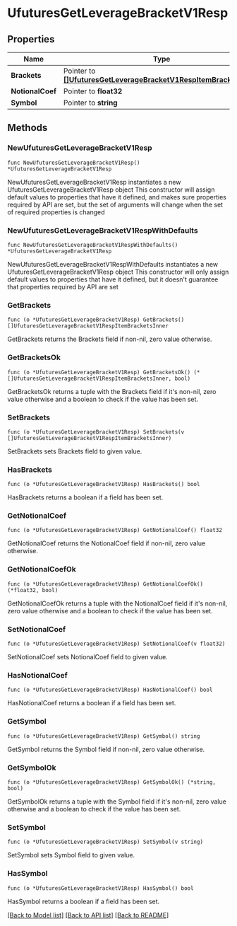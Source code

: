 # UfuturesGetLeverageBracketV1Resp

## Properties

Name | Type | Description | Notes
------------ | ------------- | ------------- | -------------
**Brackets** | Pointer to [**[]UfuturesGetLeverageBracketV1RespItemBracketsInner**](UfuturesGetLeverageBracketV1RespItemBracketsInner.md) |  | [optional] 
**NotionalCoef** | Pointer to **float32** |  | [optional] 
**Symbol** | Pointer to **string** |  | [optional] 

## Methods

### NewUfuturesGetLeverageBracketV1Resp

`func NewUfuturesGetLeverageBracketV1Resp() *UfuturesGetLeverageBracketV1Resp`

NewUfuturesGetLeverageBracketV1Resp instantiates a new UfuturesGetLeverageBracketV1Resp object
This constructor will assign default values to properties that have it defined,
and makes sure properties required by API are set, but the set of arguments
will change when the set of required properties is changed

### NewUfuturesGetLeverageBracketV1RespWithDefaults

`func NewUfuturesGetLeverageBracketV1RespWithDefaults() *UfuturesGetLeverageBracketV1Resp`

NewUfuturesGetLeverageBracketV1RespWithDefaults instantiates a new UfuturesGetLeverageBracketV1Resp object
This constructor will only assign default values to properties that have it defined,
but it doesn't guarantee that properties required by API are set

### GetBrackets

`func (o *UfuturesGetLeverageBracketV1Resp) GetBrackets() []UfuturesGetLeverageBracketV1RespItemBracketsInner`

GetBrackets returns the Brackets field if non-nil, zero value otherwise.

### GetBracketsOk

`func (o *UfuturesGetLeverageBracketV1Resp) GetBracketsOk() (*[]UfuturesGetLeverageBracketV1RespItemBracketsInner, bool)`

GetBracketsOk returns a tuple with the Brackets field if it's non-nil, zero value otherwise
and a boolean to check if the value has been set.

### SetBrackets

`func (o *UfuturesGetLeverageBracketV1Resp) SetBrackets(v []UfuturesGetLeverageBracketV1RespItemBracketsInner)`

SetBrackets sets Brackets field to given value.

### HasBrackets

`func (o *UfuturesGetLeverageBracketV1Resp) HasBrackets() bool`

HasBrackets returns a boolean if a field has been set.

### GetNotionalCoef

`func (o *UfuturesGetLeverageBracketV1Resp) GetNotionalCoef() float32`

GetNotionalCoef returns the NotionalCoef field if non-nil, zero value otherwise.

### GetNotionalCoefOk

`func (o *UfuturesGetLeverageBracketV1Resp) GetNotionalCoefOk() (*float32, bool)`

GetNotionalCoefOk returns a tuple with the NotionalCoef field if it's non-nil, zero value otherwise
and a boolean to check if the value has been set.

### SetNotionalCoef

`func (o *UfuturesGetLeverageBracketV1Resp) SetNotionalCoef(v float32)`

SetNotionalCoef sets NotionalCoef field to given value.

### HasNotionalCoef

`func (o *UfuturesGetLeverageBracketV1Resp) HasNotionalCoef() bool`

HasNotionalCoef returns a boolean if a field has been set.

### GetSymbol

`func (o *UfuturesGetLeverageBracketV1Resp) GetSymbol() string`

GetSymbol returns the Symbol field if non-nil, zero value otherwise.

### GetSymbolOk

`func (o *UfuturesGetLeverageBracketV1Resp) GetSymbolOk() (*string, bool)`

GetSymbolOk returns a tuple with the Symbol field if it's non-nil, zero value otherwise
and a boolean to check if the value has been set.

### SetSymbol

`func (o *UfuturesGetLeverageBracketV1Resp) SetSymbol(v string)`

SetSymbol sets Symbol field to given value.

### HasSymbol

`func (o *UfuturesGetLeverageBracketV1Resp) HasSymbol() bool`

HasSymbol returns a boolean if a field has been set.


[[Back to Model list]](../README.md#documentation-for-models) [[Back to API list]](../README.md#documentation-for-api-endpoints) [[Back to README]](../README.md)


